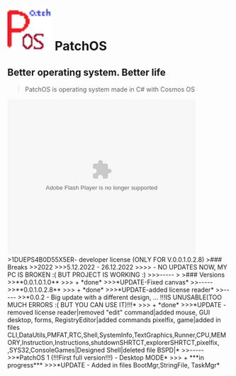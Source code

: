 # <img src="logo.png" style="width:100px"> **PatchOS** 
## Better operating system. Better life
> PatchOS is operating system made in C# with Cosmos OS
<object width="425" height="350">
  <param name="movie" value="https://www.youtube.com/watch?v=Ndva50sJxWA" />
  <param name="wmode" value="transparent" />
  <embed src="https://www.youtube.com/watch?v=Ndva50sJxWA"
         type="application/x-shockwave-flash"
         wmode="transparent" width="425" height="350" />
</object>
>1DUEPS4B0D55X5ER- developer license (ONLY FOR V.0.0.1.0.2.8)  
>### Breaks
>>2022
>>>5.12.2022 - 26.12.2022
>>>> - NO UPDATES NOW, MY PC IS BROKEN :( BUT PROJECT IS WORKING :)
>>>-----
>
>### Versions
>>**0.0.1.0.1.0**
>>> + *done*  
>>>*UPDATE-Fixed canvas*
>>-----
>>**0.0.1.0.2.8**
>>> + *done*  
>>>*UPDATE-added license reader*
>>-----
>>*0.0.2 - Big update with a different design, ... !!!IS UNUSABLE(TOO MUCH ERRORS :( BUT YOU CAN USE IT)!!!*
>>> + *done*  
>>>*UPDATE - removed license reader|removed "edit" command|added mouse, GUI desktop, forms, RegistryEditor|added commands pixelfix, game|added in files CLI,DataUtils,PMFAT,RTC,Shell,SystemInfo,TextGraphics,Runner,CPU,MEMORY,Instruction,Instructions,shutdownSHRTCT,explorerSHRTCT,pixelfix, ,SYS32,ConsoleGames|Designed Shell|deleted file BSPD|*
>>-----
>>*PatchOS 1 (!!!First full version!!!) - Desktop MODE*
>>> + ***in progress***  
>>>*UPDATE - Added in files BootMgr,StringFile, TaskMgr*  
